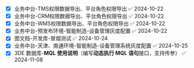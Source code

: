 - [x] 业务中台-TMS权限数据导出、平台角色权限导出 ✅ 2024-10-22
- [x] 业务中台-CRM权限数据导出、平台角色权限导出 ✅ 2024-10-22
- [x] 业务中台-WMS权限数据导出、平台角色权限导出 ✅ 2024-10-22
- [x] 业务中台-预发布环境-智能制造-设备管理灰度配置 ✅ 2024-10-22
- [x] 图文档-开发库-冒烟测试 ✅ 2024-10-24
- [x] 业务中台-天津、南通环境-智能制造-设备管理系统灰度配置 ✅ 2024-10-25
- [x] 3DE 数据库-**MQL 使用说明**（编写**动态执行 MQL 语句**接口，支持传参） ✅ 2024-11-08